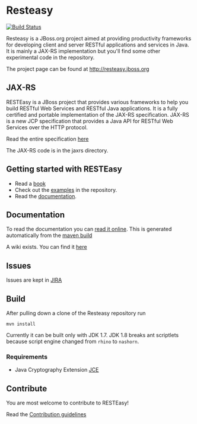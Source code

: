 # Resteasy

[![Build Status](https://travis-ci.org/resteasy/Resteasy.svg?branch=master)](https://travis-ci.org/resteasy/Resteasy)

Resteasy is a JBoss.org project aimed at providing productivity frameworks for developing client and server RESTful applications and services in Java.  It is mainly a JAX-RS implementation but you'll find some other experimental code in the repository.

The project page can be found at http://resteasy.jboss.org

## JAX-RS
RESTEasy is a JBoss project that provides various frameworks to help you build RESTful Web Services and RESTful Java applications. It is a fully certified and portable implementation of the JAX-RS specification. JAX-RS is a new JCP specification that provides a Java API for RESTful Web Services over the HTTP protocol.

Read the entire specification [here](https://jax-rs-spec.java.net/)

The JAX-RS code is in the jaxrs directory.

## Getting started with RESTEasy
- Read a [book](http://resteasy.jboss.org/books.html)
- Check out the [examples](https://github.com/resteasy/Resteasy/tree/master/jaxrs/examples) in the repository.
- Read the [documentation](http://resteasy.jboss.org/docs.html).

## Documentation

To read the documentation you can [read it online](http://resteasy.jboss.org/docs.html). This is generated automatically from the [maven build](https://github.com/resteasy/Resteasy/tree/master/jaxrs/docbook)

A wiki exists. You can find it [here](http://wiki.jboss.org/wiki/RESTeasyJAXRS)

## Issues
Issues are kept in [JIRA](http://jira.jboss.org/jira/browse/RESTEASY)

## Build
After pulling down a clone of the Resteasy repository run

	mvn install

Currently it can be built only with JDK 1.7. JDK 1.8 breaks ant scriptlets because script engine changed from `rhino` to `nashorn`.

### Requirements
- Java Cryptography Extension [JCE](http://www.oracle.com/technetwork/java/javase/downloads/jce-7-download-432124.html)

## Contribute
You are most welcome to contribute to RESTEasy!

Read the [Contribution guidelines](./CONTRIBUTING.md)
